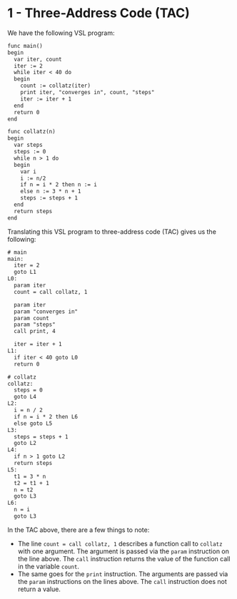 # 1 - Three-Address Code (TAC)

We have the following VSL program:

```txt
func main()
begin
  var iter, count
  iter := 2
  while iter < 40 do
  begin
    count := collatz(iter)
    print iter, "converges in", count, "steps"
    iter := iter + 1
  end
  return 0
end

func collatz(n)
begin
  var steps
  steps := 0
  while n > 1 do
  begin
    var i
    i := n/2
    if n = i * 2 then n := i
    else n := 3 * n + 1
    steps := steps + 1
  end
  return steps
end
```

Translating this VSL program to three-address code (TAC) gives us the following:

```txt
# main
main:
  iter = 2
  goto L1
L0:
  param iter
  count = call collatz, 1

  param iter
  param "converges in"
  param count
  param "steps"
  call print, 4

  iter = iter + 1
L1:
  if iter < 40 goto L0
  return 0

# collatz
collatz:
  steps = 0
  goto L4
L2:
  i = n / 2
  if n = i * 2 then L6
  else goto L5
L3:
  steps = steps + 1
  goto L2
L4:
  if n > 1 goto L2
  return steps
L5:
  t1 = 3 * n
  t2 = t1 + 1
  n = t2
  goto L3
L6:
  n = i
  goto L3
```

In the TAC above, there are a few things to note:

- The line `count = call collatz, 1` describes a function call to `collatz` with one argument. The argument is passed via the `param` instruction on the line above. The `call` instruction returns the value of the function call in the variable `count`.
- The same goes for the `print` instruction. The arguments are passed via the `param` instructions on the lines above. The `call` instruction does not return a value.
